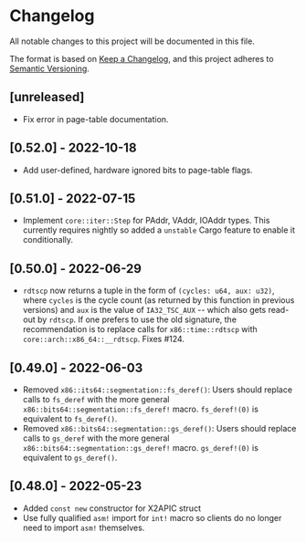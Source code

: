 # Changelog

All notable changes to this project will be documented in this file.

The format is based on [Keep a Changelog](https://keepachangelog.com/en/1.0.0/),
and this project adheres to [Semantic Versioning](https://semver.org/spec/v2.0.0.html).

## [unreleased]

- Fix error in page-table documentation.

## [0.52.0] - 2022-10-18

- Add user-defined, hardware ignored bits to page-table flags.

## [0.51.0] - 2022-07-15

- Implement `core::iter::Step` for PAddr, VAddr, IOAddr types. This currently
  requires nightly so added a `unstable` Cargo feature to enable it
  conditionally.

## [0.50.0] - 2022-06-29

- `rdtscp` now returns a tuple in the form of `(cycles: u64, aux: u32)`, where
  `cycles` is the cycle count (as returned by this function in previous
  versions) and `aux` is the value of `IA32_TSC_AUX` -- which also gets read-out
  by `rdtscp`. If one prefers to use the old signature, the recommendation is to
  replace calls for `x86::time::rdtscp` with `core::arch::x86_64::__rdtscp`.
  Fixes #124.

## [0.49.0] - 2022-06-03

- Removed `x86::its64::segmentation::fs_deref()`: Users should replace calls to
  `fs_deref` with the more general `x86::bits64::segmentation::fs_deref!` macro.
  `fs_deref!(0)` is equivalent to `fs_deref()`.
- Removed `x86::bits64::segmentation::gs_deref()`: Users should replace calls to
  `gs_deref` with the more general `x86::bits64::segmentation::gs_deref!` macro.
  `gs_deref!(0)` is equivalent to `gs_deref()`.

## [0.48.0] - 2022-05-23

- Added `const new` constructor for X2APIC struct
- Use fully qualified `asm!` import for `int!` macro so clients do no longer
  need to import `asm!` themselves.
